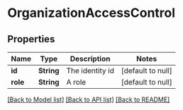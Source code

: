 # OrganizationAccessControl
## Properties

| Name | Type | Description | Notes |
|------------ | ------------- | ------------- | -------------|
| **id** | **String** | The identity id | [default to null] |
| **role** | **String** | A role | [default to null] |

[[Back to Model list]](../README.md#documentation-for-models) [[Back to API list]](../README.md#documentation-for-api-endpoints) [[Back to README]](../README.md)

